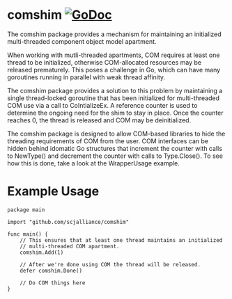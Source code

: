 comshim [![GoDoc](https://godoc.org/github.com/scjalliance/comshim?status.svg)](https://godoc.org/github.com/scjalliance/comshim)
====

The comshim package provides a mechanism for maintaining an initialized
multi-threaded component object model apartment.

When working with mutli-threaded apartments, COM requires at least one
thread to be initialized, otherwise COM-allocated resources may be released
prematurely. This poses a challenge in Go, which can have many goroutines
running in parallel with weak thread affinity.

The comshim package provides a solution to this problem by maintaining
a single thread-locked goroutine that has been initialized for
multi-threaded COM use via a call to CoIntializeEx. A reference counter is
used to determine the ongoing need for the shim to stay in place. Once the
counter reaches 0, the thread is released and COM may be deinitialized.

The comshim package is designed to allow COM-based libraries to hide the
threading requirements of COM from the user. COM interfaces can be hidden
behind idomatic Go structures that increment the counter with calls to
NewType() and decrement the counter with calls to Type.Close(). To see
how this is done, take a look at the WrapperUsage example.

Example Usage
====

```
package main

import "github.com/scjalliance/comshim"

func main() {
	// This ensures that at least one thread maintains an initialized
	// multi-threaded COM apartment.
	comshim.Add(1)

	// After we're done using COM the thread will be released.
	defer comshim.Done()

	// Do COM things here
}
```